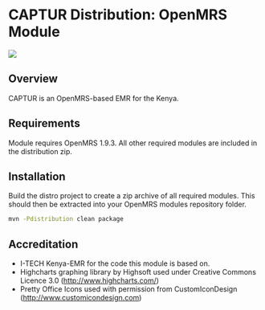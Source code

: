 CAPTUR Distribution: OpenMRS Module
=====================================
<a href="http://ci.kenyaemr.org/viewType.html?buildTypeId=bt2"><img src="http://ci.kenyaemr.org/app/rest/builds/buildType:bt2/statusIcon"/></a>

Overview
--------
CAPTUR is an OpenMRS-based EMR for the Kenya.

Requirements
------------
Module requires OpenMRS 1.9.3. All other required modules are included in the distribution zip.

Installation
------------
Build the distro project to create a zip archive of all required modules. This should then be extracted into your
OpenMRS modules repository folder.

```bash
mvn -Pdistribution clean package
```

Accreditation
-------------
* I-TECH Kenya-EMR for the code this module is based on.
* Highcharts graphing library by Highsoft used under Creative Commons Licence 3.0 (http://www.highcharts.com/)
* Pretty Office Icons used with permission from CustomIconDesign (http://www.customicondesign.com)

